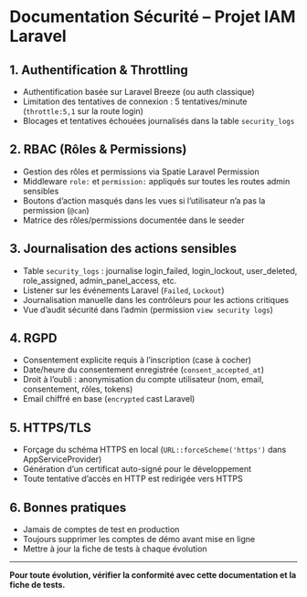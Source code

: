 # Documentation Sécurité – Projet IAM Laravel

## 1. Authentification & Throttling
- Authentification basée sur Laravel Breeze (ou auth classique)
- Limitation des tentatives de connexion : 5 tentatives/minute (`throttle:5,1` sur la route login)
- Blocages et tentatives échouées journalisés dans la table `security_logs`

## 2. RBAC (Rôles & Permissions)
- Gestion des rôles et permissions via Spatie Laravel Permission
- Middleware `role:` et `permission:` appliqués sur toutes les routes admin sensibles
- Boutons d’action masqués dans les vues si l’utilisateur n’a pas la permission (`@can`)
- Matrice des rôles/permissions documentée dans le seeder

## 3. Journalisation des actions sensibles
- Table `security_logs` : journalise login_failed, login_lockout, user_deleted, role_assigned, admin_panel_access, etc.
- Listener sur les événements Laravel (`Failed`, `Lockout`)
- Journalisation manuelle dans les contrôleurs pour les actions critiques
- Vue d’audit sécurité dans l’admin (permission `view security logs`)

## 4. RGPD
- Consentement explicite requis à l’inscription (case à cocher)
- Date/heure du consentement enregistrée (`consent_accepted_at`)
- Droit à l’oubli : anonymisation du compte utilisateur (nom, email, consentement, rôles, tokens)
- Email chiffré en base (`encrypted` cast Laravel)

## 5. HTTPS/TLS
- Forçage du schéma HTTPS en local (`URL::forceScheme('https')` dans AppServiceProvider)
- Génération d’un certificat auto-signé pour le développement
- Toute tentative d’accès en HTTP est redirigée vers HTTPS

## 6. Bonnes pratiques
- Jamais de comptes de test en production
- Toujours supprimer les comptes de démo avant mise en ligne
- Mettre à jour la fiche de tests à chaque évolution

---

**Pour toute évolution, vérifier la conformité avec cette documentation et la fiche de tests.** 